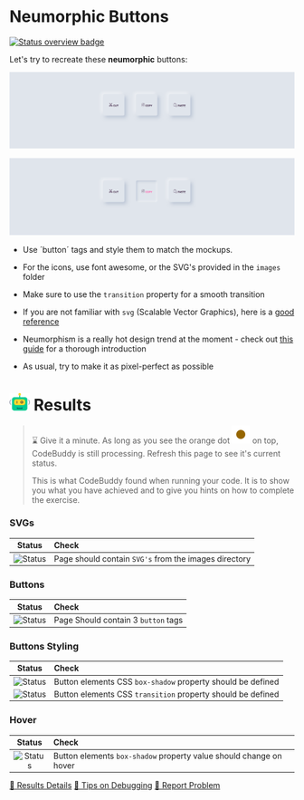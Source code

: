 # Neumorphic Buttons
[![Status overview badge](../../blob/badges/.github/badges/main/badge.svg)](#-results)


Let's try to recreate these **neumorphic** buttons:

![example](images/example.png)

![example hover](images/example-hover.png)

- Use ´button´ tags and style them to match the mockups.

- For the icons, use font awesome, or the SVG's provided in the `images` folder

- Make sure to use the `transition` property for a smooth transition

- If you are not familiar with `svg` (Scalable Vector Graphics), here is a [good reference](https://developer.mozilla.org/en-US/docs/Web/SVG/Tutorial)

- Neumorphism is a really hot design trend at the moment - check out [this guide](https://css-tricks.com/neumorphism-and-css/) for a thorough introduction

- As usual, try to make it as pixel-perfect as possible

[//]: # (autograding info start)
# <img src="https://github.com/DCI-EdTech/autograding-setup/raw/main/assets/bot-large.svg" alt="" data-canonical-src="https://github.com/DCI-EdTech/autograding-setup/raw/main/assets/bot-large.svg" height="31" /> Results
> ⌛ Give it a minute. As long as you see the orange dot ![processing](https://raw.githubusercontent.com/DCI-EdTech/autograding-setup/main/assets/processing.svg) on top, CodeBuddy is still processing. Refresh this page to see it's current status.
>
> This is what CodeBuddy found when running your code. It is to show you what you have achieved and to give you hints on how to complete the exercise.


### SVGs

|                 Status                  | Check                                                                                    |
| :-------------------------------------: | :--------------------------------------------------------------------------------------- |
| ![Status](../../blob/badges/.github/badges/main/status0.svg) | Page should contain `SVG's` from the images directory |

### Buttons

|                 Status                  | Check                                                                                    |
| :-------------------------------------: | :--------------------------------------------------------------------------------------- |
| ![Status](../../blob/badges/.github/badges/main/status1.svg) | Page Should contain 3 `button` tags |

### Buttons Styling

|                 Status                  | Check                                                                                    |
| :-------------------------------------: | :--------------------------------------------------------------------------------------- |
| ![Status](../../blob/badges/.github/badges/main/status2.svg) | Button elements CSS `box-shadow` property should be defined |
| ![Status](../../blob/badges/.github/badges/main/status3.svg) | Button elements CSS `transition` property should be defined |

### Hover

|                 Status                  | Check                                                                                    |
| :-------------------------------------: | :--------------------------------------------------------------------------------------- |
| ![Status](../../blob/badges/.github/badges/main/status4.svg) | Button elements `box-shadow` property value should change on hover |



[🔬 Results Details](../../actions)
[🐞 Tips on Debugging](https://github.com/DCI-EdTech/autograding-setup/wiki/How-to-work-with-CodeBuddy)
[📢 Report Problem](https://docs.google.com/forms/d/e/1FAIpQLSfS8wPh6bCMTLF2wmjiE5_UhPiOEnubEwwPLN_M8zTCjx5qbg/viewform?usp=pp_url&entry.652569746=UIB-interactions-neumorphic-buttons)


[//]: # (autograding info end)
